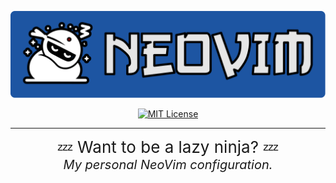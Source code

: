 <div align="center">
   <p>
      <a href="https://github.com/kpalatzky/nvim.dotfiles#is=awesome">
        <img alt="Logo with the Lettering NeoVIM and a lazy ninja on the left" src="./docs/assets/logo.svg"/>
      </a>
   </p>
   <p>
      <a href="https://github.com/kpalatzky/nvim.dotfiles/blob/master/LICENSE">
        <img src="https://img.shields.io/github/license/kpalatzky/nvim.dotfiles.svg" alt="MIT License">
      </a>
   </p>
   <hr>
   <p>
      <span style="font-size:26px;">💤 Want to be a lazy ninja? 💤</span>
      <br>
      <span style="font-size:20px;"><i>My personal NeoVim configuration. <i></span>
   </p>
</div>
